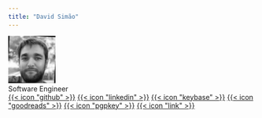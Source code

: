 ```yaml
---
title: "David Simão"
---
```


<div class="flex mt-4">
  <img class="!mt-0 !mb-0 h-24 w-24 rounded-full ltr:mr-4 rtl:ml-4" width="96" height="96"
    src="avatar.jpeg" />
  <div class="place-self-center">
    <div class="text-sm text-neutral-700 dark:text-neutral-400">Software Engineer</div>
    <div class="text-2xl sm:text-lg">
      <div class="flex flex-wrap text-neutral-400 dark:text-neutral-500">
        <a class="px-1 hover:text-primary-700 dark:hover:text-primary-400" href="https://github.com/madoke" target="_blank"
          aria-label="{{ $name | title }}" rel="me noopener noreferrer">{{< icon "github" >}}</a>
        <a class="px-1 hover:text-primary-700 dark:hover:text-primary-400" href="https://linkedin.com/in/davidsimao" target="_blank"
          aria-label="{{ $name | title }}" rel="me noopener noreferrer">{{< icon "linkedin" >}}</a>
        <a class="px-1 hover:text-primary-700 dark:hover:text-primary-400" href="https://keybase.io/madoke" target="_blank"
          aria-label="{{ $name | title }}" rel="me noopener noreferrer">{{< icon "keybase" >}}</a>
        <a class="px-1 hover:text-primary-700 dark:hover:text-primary-400" href="https://www.goodreads.com/user/show/151059176-david-simao" target="_blank"
          aria-label="{{ $name | title }}" rel="me noopener noreferrer">{{< icon "goodreads" >}}</a>
        <a class="px-1 hover:text-primary-700 dark:hover:text-primary-400" href="https://madoke.org/pgp.txt" target="_blank"
          aria-label="{{ $name | title }}" rel="me noopener noreferrer">{{< icon "pgpkey" >}}</a>
        <a class="px-1 hover:text-primary-700 dark:hover:text-primary-400" href="https://madoke.org/" target="_blank"
          aria-label="{{ $name | title }}" rel="me noopener noreferrer">{{< icon "link" >}}</a>
      </div>
    </div>
  </div>
</div>